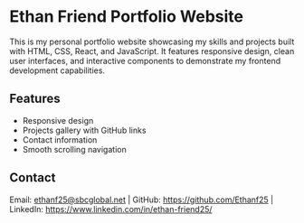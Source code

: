# Ethan Friend Portfolio Website

This is my personal portfolio website showcasing my skills and projects built with HTML, CSS, React, and JavaScript. It features responsive design, clean user interfaces, and interactive components to demonstrate my frontend development capabilities.


## Features

- Responsive design
- Projects gallery with GitHub links
- Contact information
- Smooth scrolling navigation


## Contact

Email: ethanf25@sbcglobal.net |
GitHub: https://github.com/Ethanf25 |
LinkedIn: https://www.linkedin.com/in/ethan-friend25/
